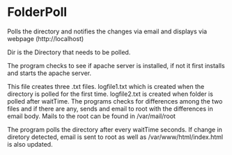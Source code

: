 # FolderPoll
Polls the directory and notifies the changes via email and displays via webpage (http://localhost)

Dir is the Directory that needs to be polled.

The program checks to see if apache server is installed, if not it first installs and starts the apache server.

This file creates three .txt files. logfile1.txt which is created when the directory is polled for the first time. logfile2.txt is created when folder is polled after waitTime. The programs checks for differences among the two files and if there are any, sends and email to root with the differences in email body. Mails to the root can be found in /var/mail/root

The program polls the directory after every waitTime seconds. If change in diretory detected, email is sent to root as well as /var/www/html/index.html is also updated. 
